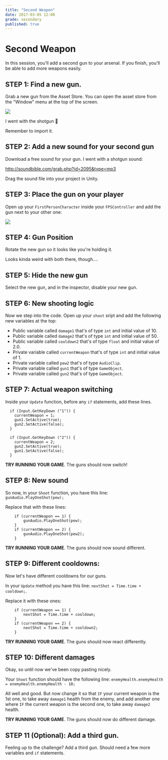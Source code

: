```yaml
---
title: "Second Weapon"
date: 2017-03-05 12:00
grade: secondary
published: true
---
```


# Second Weapon

In this session, you'll add a second gun to your arsenal. If you finish, you'll be able to add more weapons easily.

## STEP 1: Find a new gun.

Grab a new gun from the Asset Store. You can open the asset store from the "Window" menu at the top of the screen.

![](http://i.imgur.com/tDauNTG.png)

I went with the shotgun 🔫

Remember to import it.

## STEP 2: Add a new sound for your second gun

Download a free sound for your gun. I went with a shotgun sound:

http://soundbible.com/grab.php?id=2095&type=mp3

Drag the sound file into your project in Unity.

## STEP 3: Place the gun on your player

Open up your `FirstPersonCharacter` inside your `FPSController` and add the gun next to your other one:

![](http://i.imgur.com/ScDi99t.png)

## STEP 4: Gun Position

Rotate the new gun so it looks like you're holding it.

Looks kinda weird with both there, though....

## STEP 5: Hide the new gun

Select the new gun, and in the inspector, disable your new gun.

## STEP 6: New shooting logic

Now we step into the code. Open up your `shoot` sript and add the following new variables at the top:

- Public variable called `damage1` that's of type `int` and initial value of 10.
- Public variable called `damage2` that's of type `int` and initial value of 50.
- Public variable called `cooldown2` that's of type `float` and initial value of 2.0.
- Private variable called `currentWeapon` that's of type `int` and initial value of 1.
- Private variable called `pew2` that's of type `AudioClip`.
- Private variable called `gun1` that's of type `GameObject`.
- Private variable called `gun2` that's of type `GameObject`.

## STEP 7: Actual weapon switching

Inside your `Update` function, before any `if` statements, add these lines.

```
  if (Input.GetKeyDown ("1")) {
  	currentWeapon = 1;
  	gun1.SetActive(true);
  	gun2.SetActive(false);
  }

  if (Input.GetKeyDown ("2")) {
  	currentWeapon = 2;
  	gun2.SetActive(true);
  	gun1.SetActive(false);
  }
```

__TRY RUNNING YOUR GAME__. The guns should now switch!

## STEP 8: New sound

So now, in your `Shoot` function, you have this line: `gunAudio.PlayOneShot(pew);`

Replace that with these lines:

```
	if (currentWeapon == 1) {
  		gunAudio.PlayOneShot(pew);
	}
	if (currentWeapon == 2) {
  		gunAudio.PlayOneShot(pew2);
	}
```

__TRY RUNNING YOUR GAME__. The guns should now sound different.

## STEP 9: Different cooldowns:

Now let's have different cooldowns for our guns.

In your `Update` method you have this line: `nextShot = Time.time + cooldown;`.

Replace it with these ones:

```
    if (currentWeapon == 1) {
    	nextShot = Time.time + cooldown;
    }
    if (currentWeapon == 2) {
    	nextShot = Time.time + cooldown2;
    }
```

__TRY RUNNING YOUR GAME__. The guns should now react differently.


## STEP 10: Different damages

Okay, so until now we've been copy pasting nicely.

Your `Shoot` function should have the following line: `enemyHealth.enemyHealth = enemyHealth.enemyHealth - 10;`

All well and good. But now change it so that `IF` your current weapon is the 1st one, to take away `damage1` health from the enemy, and add another one where `IF` the current weapon is the second one, to take away `damage2` health.

__TRY RUNNING YOUR GAME__. The guns should now do different damage.

## STEP 11 (Optional): Add a third gun.

Feeling up to the challenge? Add a third gun. Should need a few more variables and `if` statements.
